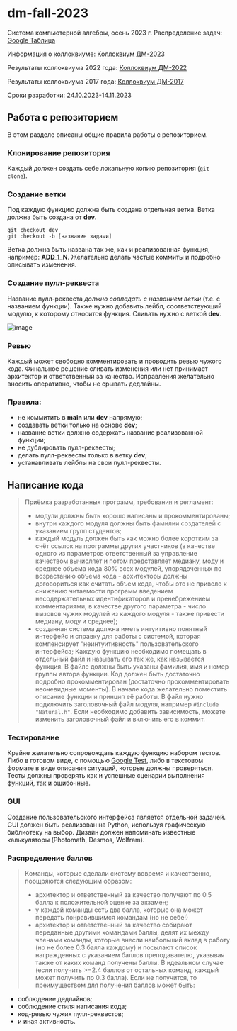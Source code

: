 # dm-fall-2023
Система компьютерной алгебры, осень 2023 г.
Распределение задач: [Google Таблица](https://docs.google.com/spreadsheets/d/1mqQHPuXaIwAezNREHy1WPq97WdGk9A8vVeLzBteJ3eQ/)

Информация о коллоквиуме: [Коллоквиум ДМ-2023](https://docs.google.com/document/d/1Dv_6AIhxg_3ezu6VMcEnMpyfRzgym9l8PmE4ULGfjgM/)

Результаты коллоквиума 2022 года: [Коллоквиум ДМ-2022](https://docs.google.com/document/d/1wNbhlivYvZCxg-JJz-I_69-6fPLm8c_74a8Igy5ZSsk/)

Результаты коллоквиума 2017 года: [Коллоквиум ДМ-2017](https://docs.google.com/document/d/1P17zNI2rWxMxBM7WhqP5BTz1wLrHpEpLlYb_WarT-3U/)

Сроки разработки: 24.10.2023-14.11.2023

## Работа с репозиторием
В этом разделе описаны общие правила работы с репозиторием.

### Клонирование репозитория
Каждый должен создать себе локальную копию репозитория (`git clone`).

### Создание ветки
Под каждую функцию должна быть создана отдельная ветка. Ветка должна быть создана от **dev**.
```
git checkout dev
git checkout -b [название задачи]
```
Ветка должна быть названа так же, как и реализованная функция, например: **ADD_1_N**.
Желательно делать частые коммиты и подробно описывать изменения.

### Создание пулл-реквеста
Название пулл-реквеста _должно совпадать с названием ветки_ (т.е. с названием функции). Также нужно добавить лейбл, соответствующий модулю, к которому относится функция. Сливать нужно с веткой **dev**.

![image](https://github.com/spanwalla/dm-fall-2023/assets/33371858/51cd7e47-121e-4e8d-8491-67cfd2efbe15)

### Ревью
Каждый может свободно комментировать и проводить ревью чужого кода. Финальное решение сливать изменения или нет принимает архитектор и ответственный за качество. Исправления желательно вносить оперативно, чтобы не срывать дедлайны.

### Правила:
- не коммитить в **main** или **dev** напрямую;
- создавать ветки только на основе **dev**;
- название ветки должно содержать название реализованной функции;
- не дублировать пулл-реквесты;
- делать пулл-реквесты только в ветку **dev**;
- устанавливать лейблы на свои пулл-реквесты.

## Написание кода
> Приёмка разработанных программ, требования и регламент:
> - модули должны быть хорошо написаны и прокомментированы;
> - внутри каждого модуля должны быть фамилии создателей с указанием групп студентов;
> - каждый модуль должен быть как можно более коротким за счёт ссылок на программы других участников (в качестве одного из параметров ответственный за управление качеством вычисляет и потом представляет медиану, моду и среднее объема кода 80% всех модулей, упорядоченных по возрастанию объема кода - архитекторы должны договориться как считать объем кода, чтобы это не привело к снижению читаемости программ введением несодержательных идентификаторов и пренебрежением комментариями; в качестве другого параметра - число вызовов чужих модулей из каждого модуля - также привести медиану, моду и среднее);
> - созданная система должна иметь интуитивно понятный интерфейс и справку для работы с системой, которая компенсирует "неинтуитивность" пользовательского интерфейса;
Каждую функцию необходимо помещать в отдельный файл и называть его так же, как называется функция. В файле должны быть указаны фамилия, имя и номер группы автора функции.
Код должен быть достаточно подробно прокомментирован (достаточно прокомментировать неочевидные моменты). В начале кода желательно поместить описание функции и принцип её работы.
В файл нужно подключить заголовочный файл модуля, например `#include "Natural.h"`. Если необходимо добавить зависимость, можете изменить заголовочный файл и включить его в коммит.

### Тестирование
Крайне желательно сопровождать каждую функцию набором тестов. Либо в готовом виде, с помощью [Google Test](https://github.com/google/googletest), либо в текстовом формате в виде описания ситуаций, которые должны проверяться. Тесты должны проверять как и успешные сценарии выполнения функций, так и ошибочные.

### GUI
Создание пользовательского интерфейса является отдельной задачей. GUI должен быть реализован на Python, используя графическую библиотеку на выбор.
Дизайн должен напоминать известные калькуляторы (Photomath, Desmos, Wolfram).

### Распределение баллов
> Команды, которые сделали систему вовремя и качественно, поощряются следующим образом:
> - архитектор и ответственный за качество получают по 0.5 балла к положительной оценке за экзамен;
> - у каждой команды есть два балла, которые она может передать понравившимся командам (но не себе!)
> - архитектор и ответственный за качество собирают переданные другими командами баллы, делят их между членами команды, которые внесли наибольший вклад в работу (но не более 0.3 балла каждому) и посылают список награжденных с указанием баллов преподавателю, указывая также от каких команд получены баллы.
В идеальном случае (если получить >=2.4 баллов от остальных команд, каждый может получить по 0.3 балла). Если не получится, то преимуществом для получения баллов может быть:
- соблюдение дедлайнов;
- соблюдение стиля написания кода;
- код-ревью чужих пулл-реквестов;
- и иная активность.
